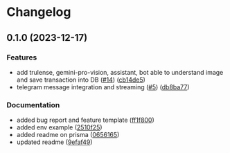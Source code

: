 # Changelog

## 0.1.0 (2023-12-17)


### Features

* add trulense, gemini-pro-vision, assistant, bot able to understand image and save transaction into DB ([#14](https://github.com/sandramsc/FinPAL/issues/14)) ([cb14de5](https://github.com/sandramsc/FinPAL/commit/cb14de5c87c9351d93efe2410bb27b0d37c30155))
* telegram message integration and streaming ([#5](https://github.com/sandramsc/FinPAL/issues/5)) ([db8ba77](https://github.com/sandramsc/FinPAL/commit/db8ba7787d875bd582299f3f748038586c1e8ee8))


### Documentation

* added bug report and feature template ([ff1f800](https://github.com/sandramsc/FinPAL/commit/ff1f8002625c90191af3a93fc27c482994bbf0fc))
* added env example ([2510f25](https://github.com/sandramsc/FinPAL/commit/2510f257b588737a53daf98a3d01d74c84ee00de))
* added readme on prisma ([0656165](https://github.com/sandramsc/FinPAL/commit/065616538d588755bf1e607abc6f57cbb1768634))
* updated readme ([9efaf49](https://github.com/sandramsc/FinPAL/commit/9efaf496e1b8e9ed06cea63d10cc712813fb4957))
